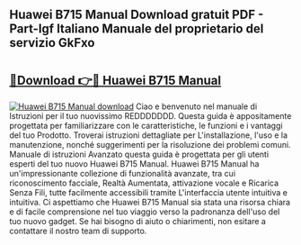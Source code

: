 ## Huawei B715 Manual Download gratuit PDF - Part-Igf Italiano Manuale del proprietario del servizio GkFxo

# <h2><a href="http://df9gmrd.blite.top/?on=Huawei+B715+Manual">🔗Download 👉🔴 Huawei B715 Manual</a></h2>

[![Huawei B715 Manual download](https://i.imgur.com/lujVjoI.png)](http://df9gmrd.blite.top/?on=Huawei+B715+Manual)
Ciao e benvenuto nel manuale di Istruzioni per il tuo nuovissimo REDDDDDDD. Questa guida è appositamente progettata per familiarizzare con le caratteristiche, le funzioni e i vantaggi del tuo Prodotto. Troverai istruzioni dettagliate per L'installazione, l'uso e la manutenzione, nonché suggerimenti per la risoluzione dei problemi comuni. Manuale di istruzioni Avanzato questa guida è progettata per gli utenti esperti del tuo nuovo Huawei B715 Manual. Huawei B715 Manual ha un'impressionante collezione di funzionalità avanzate, tra cui riconoscimento facciale, Realtà Aumentata, attivazione vocale e Ricarica Senza Fili, tutte facilmente accessibili tramite L'interfaccia utente intuitiva e intuitiva. Ci aspettiamo che Huawei B715 Manual sia stata una risorsa chiara e di facile comprensione nel tuo viaggio verso la padronanza dell'uso del tuo nuovo gadget. Se hai bisogno di aiuto o chiarimenti, non esitare a contattare il nostro team di supporto.
